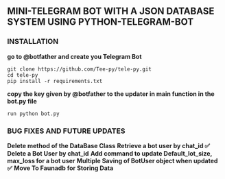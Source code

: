 ## MINI-TELEGRAM BOT WITH A JSON DATABASE SYSTEM USING PYTHON-TELEGRAM-BOT

### INSTALLATION

**go to @botfather and create you Telegram Bot**

```
git clone https://github.com/Tee-py/tele-py.git
cd tele-py
pip install -r requirements.txt
```

**copy the key given by @botfather to the updater in main function in the bot.py file**
```
run python bot.py
```

### BUG FIXES AND FUTURE UPDATES
**Delete method of the DataBase Class**
**Retrieve a bot user by chat_id ✅**
**Delete a Bot User by chat_id**
**Add command to update Default_lot_size, max_loss for a bot user**
**Multiple Saving of BotUser object when updated ✅**
**Move To Faunadb for Storing Data**
